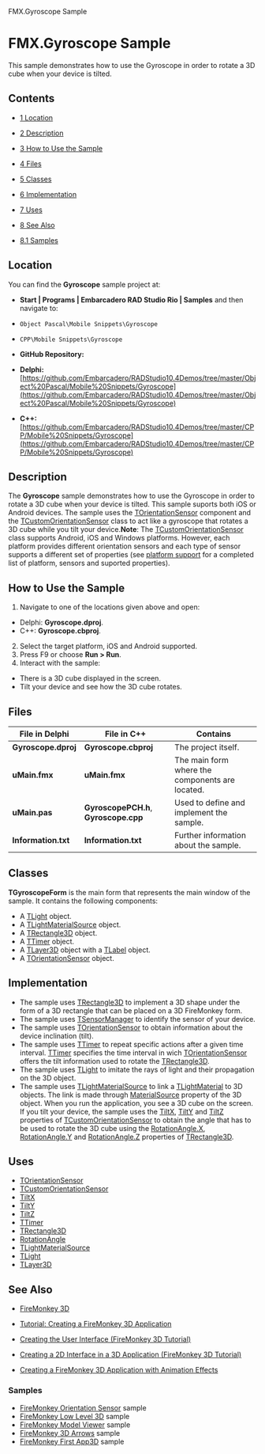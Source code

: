 FMX.Gyroscope Sample[]()
# FMX.Gyroscope Sample 


This sample demonstrates how to use the Gyroscope in order to rotate a 3D cube when your device is tilted.
## Contents



* [1 Location](#Location)
* [2 Description](#Description)
* [3 How to Use the Sample](#How_to_Use_the_Sample)
* [4 Files](#Files)
* [5 Classes](#Classes)
* [6 Implementation](#Implementation)
* [7 Uses](#Uses)
* [8 See Also](#See_Also)

* [8.1 Samples](#Samples)


## Location 

You can find the **Gyroscope** sample project at:
* **Start | Programs | Embarcadero RAD Studio Rio | Samples** and then navigate to:

* `Object Pascal\Mobile Snippets\Gyroscope`
* `CPP\Mobile Snippets\Gyroscope`

* **GitHub Repository:**

* **Delphi:**[https://github.com/Embarcadero/RADStudio10.4Demos/tree/master/Object%20Pascal/Mobile%20Snippets/Gyroscope](https://github.com/Embarcadero/RADStudio10.4Demos/tree/master/Object%20Pascal/Mobile%20Snippets/Gyroscope)
* **C++:**[https://github.com/Embarcadero/RADStudio10.4Demos/tree/master/CPP/Mobile%20Snippets/Gyroscope](https://github.com/Embarcadero/RADStudio10.4Demos/tree/master/CPP/Mobile%20Snippets/Gyroscope)

## Description 

The **Gyroscope** sample demonstrates how to use the Gyroscope in order to rotate a 3D cube when your device is tilted. This sample suports both iOS or Android devices. The sample uses the [TOrientationSensor](http://docwiki.embarcadero.com/Libraries/en/System.Sensors.Components.TOrientationSensor) component and the [TCustomOrientationSensor](http://docwiki.embarcadero.com/Libraries/en/System.Sensors.TCustomOrientationSensor) class to act like a gyroscope that rotates a 3D cube while you tilt your device.**Note**: The [TCustomOrientationSensor](http://docwiki.embarcadero.com/Libraries/en/System.Sensors.TCustomOrientationSensor) class supports Android, iOS and Windows platforms. However, each platform provides different orientation sensors and each type of sensor supports a different set of properties (see [platform support](http://docwiki.embarcadero.com/Libraries/en/System.Sensors.TCustomOrientationSensor#Platform_Support) for a completed list of platform, sensors and suported properties).
## How to Use the Sample 


1.  Navigate to one of the locations given above and open:

*  Delphi: **Gyroscope.dproj**.
*  C++: **Gyroscope.cbproj**.

2.  Select the target platform, iOS and Android supported.
3.  Press F9 or choose **Run > Run**.
4.  Interact with the sample:

*  There is a 3D cube displayed in the screen.
*  Tilt your device and see how the 3D cube rotates.

## Files 



|**File in Delphi** |**File in C++**                      |**Contains**                                   |
|-------------------|-------------------------------------|-----------------------------------------------|
|**Gyroscope.dproj**|**Gyroscope.cbproj**                 |The project itself.                            |
|**uMain.fmx**      |**uMain.fmx**                        |The main form where the components are located.|
|**uMain.pas**      |**GyroscopePCH.h**, **Gyroscope.cpp**|Used to define and implement the sample.       |
|**Information.txt**|**Information.txt**                  |Further information about the sample.          |


## Classes 

**TGyroscopeForm** is the main form that represents the main window of the sample. It contains the following components:
*  A [TLight](http://docwiki.embarcadero.com/Libraries/en/FMX.Controls3D.TLight) object.
*  A [TLightMaterialSource](http://docwiki.embarcadero.com/Libraries/en/FMX.MaterialSources.TLightMaterialSource) object.
*  A [TRectangle3D](http://docwiki.embarcadero.com/Libraries/en/FMX.Objects3D.TRectangle3D) object.
*  A [TTimer](http://docwiki.embarcadero.com/Libraries/en/FMX.Types.TTimer) object.
*  A [TLayer3D](http://docwiki.embarcadero.com/Libraries/en/FMX.Layers3D.TLayer3D) object with a [TLabel](http://docwiki.embarcadero.com/Libraries/en/FMX.StdCtrls.TLabel) object.
*  A [TOrientationSensor](http://docwiki.embarcadero.com/Libraries/en/System.Sensors.Components.TOrientationSensor) object.

## Implementation 


*  The sample uses [TRectangle3D](http://docwiki.embarcadero.com/Libraries/en/FMX.Objects3D.TRectangle3D) to implement a 3D shape under the form of a 3D rectangle that can be placed on a 3D FireMonkey form.
*  The sample uses [TSensorManager](http://docwiki.embarcadero.com/Libraries/en/System.Sensors.TSensorManager) to identify the sensor of your device.
*  The sample uses [TOrientationSensor](http://docwiki.embarcadero.com/Libraries/en/System.Sensors.Components.TOrientationSensor) to obtain information about the device inclination (tilt).
*  The sample uses [TTimer](http://docwiki.embarcadero.com/Libraries/en/FMX.Types.TTimer) to repeat specific actions after a given time interval. [TTimer](http://docwiki.embarcadero.com/Libraries/en/FMX.Types.TTimer) specifies the time interval in wich [TOrientationSensor](http://docwiki.embarcadero.com/Libraries/en/System.Sensors.Components.TOrientationSensor) offers the tilt information used to rotate the [TRectangle3D](http://docwiki.embarcadero.com/Libraries/en/FMX.Objects3D.TRectangle3D).
*  The sample uses [TLight](http://docwiki.embarcadero.com/Libraries/en/FMX.Controls3D.TLight) to imitate the rays of light and their propagation on the 3D object.
*  The sample uses [TLightMaterialSource](http://docwiki.embarcadero.com/Libraries/en/FMX.MaterialSources.TLightMaterialSource) to link a [TLightMaterial](http://docwiki.embarcadero.com/Libraries/en/FMX.Materials.TLightMaterial) to 3D objects. The link is made through [MaterialSource](http://docwiki.embarcadero.com/Libraries/en/FMX.Objects3D.TShape3D.MaterialSource) property of the 3D object.
When you run the application, you see a 3D cube on the screen. If you tilt your device, the sample uses the [TiltX](http://docwiki.embarcadero.com/Libraries/en/System.Sensors.TCustomOrientationSensor.TiltX), [TiltY](http://docwiki.embarcadero.com/Libraries/en/System.Sensors.TCustomOrientationSensor.TiltY) and [TiltZ](http://docwiki.embarcadero.com/Libraries/en/System.Sensors.TCustomOrientationSensor.TiltZ) properties of [TCustomOrientationSensor](http://docwiki.embarcadero.com/Libraries/en/System.Sensors.TCustomOrientationSensor) to obtain the angle that has to be used to rotate the 3D cube using the [RotationAngle.X](http://docwiki.embarcadero.com/Libraries/en/FMX.Controls3D.TControl3D.RotationAngle), [RotationAngle.Y](http://docwiki.embarcadero.com/Libraries/en/FMX.Controls3D.TControl3D.RotationAngle) and [RotationAngle.Z](http://docwiki.embarcadero.com/Libraries/en/FMX.Controls3D.TControl3D.RotationAngle) properties of [TRectangle3D](http://docwiki.embarcadero.com/Libraries/en/FMX.Objects3D.TRectangle3D).
## Uses 


* [TOrientationSensor](http://docwiki.embarcadero.com/Libraries/en/System.Sensors.Components.TOrientationSensor)
* [TCustomOrientationSensor](http://docwiki.embarcadero.com/Libraries/en/System.Sensors.TCustomOrientationSensor)
* [TiltX](http://docwiki.embarcadero.com/Libraries/en/System.Sensors.TCustomOrientationSensor.TiltX)
* [TiltY](http://docwiki.embarcadero.com/Libraries/en/System.Sensors.TCustomOrientationSensor.TiltY)
* [TiltZ](http://docwiki.embarcadero.com/Libraries/en/System.Sensors.TCustomOrientationSensor.TiltZ)
* [TTimer](http://docwiki.embarcadero.com/Libraries/en/FMX.Types.TTimer)
* [TRectangle3D](http://docwiki.embarcadero.com/Libraries/en/FMX.Objects3D.TRectangle3D)
* [RotationAngle](http://docwiki.embarcadero.com/Libraries/en/FMX.Controls3D.TControl3D.RotationAngle)
* [TLightMaterialSource](http://docwiki.embarcadero.com/Libraries/en/FMX.MaterialSources.TLightMaterialSource)
* [TLight](http://docwiki.embarcadero.com/Libraries/en/FMX.Controls3D.TLight)
* [TLayer3D](http://docwiki.embarcadero.com/Libraries/en/FMX.Layers3D.TLayer3D)

## See Also 


* [FireMonkey 3D](http://docwiki.embarcadero.com/RADStudio/en/FireMonkey_3D)
* [Tutorial: Creating a FireMonkey 3D Application](http://docwiki.embarcadero.com/RADStudio/en/Tutorial:_Creating_a_FireMonkey_3D_Application)

* [Creating the User Interface (FireMonkey 3D Tutorial)](http://docwiki.embarcadero.com/RADStudio/en/Creating_the_User_Interface_(FireMonkey_3D_Tutorial))
* [Creating a 2D Interface in a 3D Application (FireMonkey 3D Tutorial)](http://docwiki.embarcadero.com/RADStudio/en/Creating_a_2D_Interface_in_a_3D_Application_(FireMonkey_3D_Tutorial))
* [Creating a FireMonkey 3D Application with Animation Effects](http://docwiki.embarcadero.com/RADStudio/en/Creating_a_FireMonkey_3D_Application_with_Animation_Effects)

### Samples 


* [FireMonkey Orientation Sensor](http://docwiki.embarcadero.com/CodeExamples/en/FMX.OrientationSensor_Sample) sample
* [FireMonkey Low Level 3D](http://docwiki.embarcadero.com/CodeExamples/en/FMX.LowLevel3D_Sample) sample
* [FireMonkey Model Viewer](http://docwiki.embarcadero.com/CodeExamples/en/FMX.ModelViewer_Sample) sample
* [FireMonkey 3D Arrows](http://docwiki.embarcadero.com/CodeExamples/en/FMX.Arrows3D_Sample) sample
* [FireMonkey First App3D](http://docwiki.embarcadero.com/CodeExamples/en/FMX.FirstApp3D_Sample) sample





